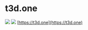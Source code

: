 # t3d.one
![](https://img.shields.io/docker/automated/tedostrem/t3d.one.svg)
![](https://img.shields.io/docker/build/tedostrem/t3d.one.svg)
[https://t3d.one](https://t3d.one)
